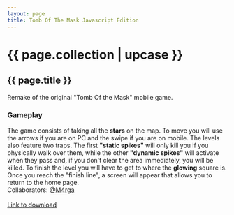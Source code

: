 ```yaml
---
layout: page
title: Tomb Of The Mask Javascript Edition
---
```


<div class="single-project-container">
    <h1>{{ page.collection | upcase }}</h1>
    <h2>{{ page.title }}</h2>
    <p>Remake of the original "Tomb Of the Mask" mobile game.</p>
    <h3>Gameplay</h3>
    <p class="description">
        The game consists of taking all the <strong>stars</strong> on the map. To move you will use the arrows if you are on PC and the swipe if you are on mobile.
        The levels also feature two traps. The first <strong>"static spikes"</strong> will only kill you if you physically walk over them, while the other <strong>"dynamic spikes"</strong> will activate when they pass and, if you don't clear the area immediately, you will be killed.
        To finish the level you will have to get to where the <strong>glowing</strong> square is. Once you reach the "finish line", a screen will appear that allows you to return to the home page.<br>
        Collaborators: <a href="https://github.com/M4rga" target="_blank">@M4rga</a><br><br>
        <a class="download-link" href="https://github.com/SaaS-28/totm-js/archive/refs/heads/main.zip" target="_blank">Link to download</a>
    </p>
</div>